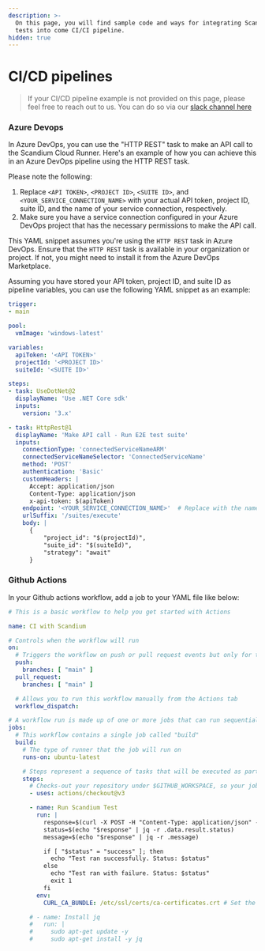 ```yaml
---
description: >-
  On this page, you will find sample code and ways for integrating Scandium
  tests into come CI/CI pipeline.
hidden: true
---
```


# CI/CD pipelines

> If your CI/CD pipeline example is not provided on this page, please feel free to reach out to us. You can do so via our [slack channel here](https://join.slack.com/t/scandiumcommunity/shared_invite/zt-22yqencvp-K2l6IfNsL5ig~Je4D3nGyA)

### Azure Devops

In Azure DevOps, you can use the "HTTP REST" task to make an API call to the Scandium Cloud Runner. Here's an example of how you can achieve this in an Azure DevOps pipeline using the HTTP REST task.

Please note the following:

1. Replace `<API TOKEN>`, `<PROJECT ID>`, `<SUITE ID>`, and `<YOUR_SERVICE_CONNECTION_NAME>` with your actual API token, project ID, suite ID, and the name of your service connection, respectively.
2. Make sure you have a service connection configured in your Azure DevOps project that has the necessary permissions to make the API call.

This YAML snippet assumes you're using the `HTTP REST` task in Azure DevOps. Ensure that the `HTTP REST` task is available in your organization or project. If not, you might need to install it from the Azure DevOps Marketplace.

Assuming you have stored your API token, project ID, and suite ID as pipeline variables, you can use the following YAML snippet as an example:

```yaml
trigger:
- main

pool:
  vmImage: 'windows-latest'

variables:
  apiToken: '<API TOKEN>'
  projectId: '<PROJECT ID>'
  suiteId: '<SUITE ID>'

steps:
- task: UseDotNet@2
  displayName: 'Use .NET Core sdk'
  inputs:
    version: '3.x'

- task: HttpRest@1
  displayName: 'Make API call - Run E2E test suite'
  inputs:
    connectionType: 'connectedServiceNameARM'
    connectedServiceNameSelector: 'ConnectedServiceName'
    method: 'POST'
    authentication: 'Basic'
    customHeaders: |
      Accept: application/json
      Content-Type: application/json
      x-api-token: $(apiToken)
    endpoint: '<YOUR_SERVICE_CONNECTION_NAME>'  # Replace with the name of your service connection
    urlSuffix: '/suites/execute'
    body: |
      {
          "project_id": "$(projectId)",
          "suite_id": "$(suiteId)",
          "strategy": "await"
      }

```

### Github Actions

In your Github actions workflow, add a job to your YAML file like below:

```yaml
# This is a basic workflow to help you get started with Actions

name: CI with Scandium

# Controls when the workflow will run
on:
  # Triggers the workflow on push or pull request events but only for the "main" branch
  push:
    branches: [ "main" ]
  pull_request:
    branches: [ "main" ]

  # Allows you to run this workflow manually from the Actions tab
  workflow_dispatch:

# A workflow run is made up of one or more jobs that can run sequentially or in parallel
jobs:
  # This workflow contains a single job called "build"
  build:
    # The type of runner that the job will run on
    runs-on: ubuntu-latest

    # Steps represent a sequence of tasks that will be executed as part of the job
    steps:
      # Checks-out your repository under $GITHUB_WORKSPACE, so your job can access it
      - uses: actions/checkout@v3

      - name: Run Scandium Test
        run: |
          response=$(curl -X POST -H "Content-Type: application/json" -H "x-api-token: ${{ vars.API_TOKEN }}" -d '{"project_id": "${{ vars.PROJECT_ID }}", "test_id": "${{ vars.TEST_ID }}","browser": "chrome","screenshot": true,"strategy": "await","variables": {"username": "sdk", "age": 11},"retry": 0}' "https://scr.getscandium.com/tests/execute")
          status=$(echo "$response" | jq -r .data.result.status)
          message=$(echo "$response" | jq -r .message)

          if [ "$status" = "success" ]; then
            echo "Test ran successfully. Status: $status"
          else
            echo "Test ran with failure. Status: $status"
            exit 1
          fi
        env:
          CURL_CA_BUNDLE: /etc/ssl/certs/ca-certificates.crt # Set the CA certificates bundle path

      # - name: Install jq
      #   run: |
      #     sudo apt-get update -y
      #     sudo apt-get install -y jq
```
